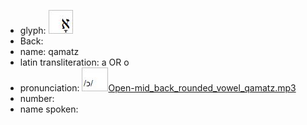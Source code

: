 - glyph: ![paste-23274427777025.jpg](71.jpg)
- Back: 
- name: qamatz
- latin transliteration: a OR o
- pronunciation: ![paste-23626615095297.jpg](51.jpg)[Open-mid_back_rounded_vowel_qamatz.mp3](43.mp3)
- number: 
- name spoken: 